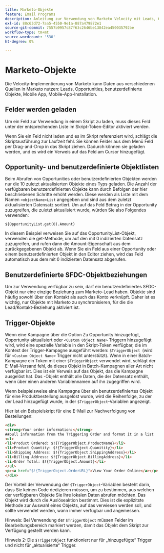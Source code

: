 ```yaml
---
title: Marketo-Objekte
feature: Email Programs
description: Anleitung zur Verwendung von Marketo Velocity mit Leads, Opportunities und benutzerdefinierten Objekten, Ladefeldern, Zugriff auf die zehn wichtigsten Listen, SFDC-Beziehungen und $TriggerObject.
exl-id: 88c63d72-7aa5-4550-9e1a-887a479872e1
source-git-commit: 7557b9957c87f63c2646be13842ea450035792be
workflow-type: tm+mt
source-wordcount: '530'
ht-degree: 0%

---
```


# Marketo-Objekte

Die Velocity-Implementierung von Marketo kann Daten aus verschiedenen Quellen in Marketo nutzen: Leads, Opportunities, benutzerdefinierte Objekte, Mobile App, Mobile-App-Installation.

## Felder werden geladen

Um ein Feld zur Verwendung in einem Skript zu laden, muss dieses Feld unter der entsprechenden Liste im Skript-Token-Editor aktiviert werden.

Wenn Sie ein Feld nicht laden und es im Skript referenziert wird, schlägt die Skriptausführung zur Laufzeit fehl. Sie können Felder aus dem Menü Feld per Drag-and-Drop in das Skript ziehen. Dadurch können sie geladen werden, und es wird ein Verweis auf das Feld am Cursor hinzugefügt.

## Opportunity- und benutzerdefinierte Objektlisten

Beim Abrufen von Opportunities oder benutzerdefinierten Objekten werden nur die 10 zuletzt aktualisierten Objekte eines Typs geladen. Die Anzahl der verfügbaren benutzerdefinierten Objekte kann durch Befolgen der hier beschriebenen Schritte erhöht werden. Diese werden als Liste mit dem Namen `<objectName>List` angegeben und sind aus dem zuletzt aktualisierten Datensatz sortiert. Um auf das Feld Betrag in der Opportunity zuzugreifen, die zuletzt aktualisiert wurde, würden Sie also Folgendes verwenden:

`${OpportunityList.get(0).Amount}`

In diesem Beispiel verweisen Sie auf das OpportunityList-Objekt, verwenden die get-Methode, um auf den mit 0 indizierten Datensatz zuzugreifen, und rufen dann die Amount-Eigenschaft aus dem zurückgegebenen Objekt ab. Wenn Sie ein Feld aus einer Opportunity oder einem benutzerdefinierten Objekt in den Editor ziehen, wird das Feld automatisch aus dem mit 0 indizierten Datensatz abgerufen.

## Benutzerdefinierte SFDC-Objektbeziehungen

Um zur Verwendung verfügbar zu sein, darf ein benutzerdefiniertes SFDC-Objekt nur eine einzige Beziehung zum Marketo-Lead haben. Objekte sind häufig sowohl über den Kontakt als auch das Konto verknüpft. Daher ist es wichtig, nur Objekte mit Marketo zu synchronisieren, für die die Lead/Kontakt-Beziehung aktiviert ist.

## Trigger-Objekte

Wenn eine Kampagne über die Option Zu Opportunity hinzugefügt, Opportunity aktualisiert oder `<Custom Object Name>` Triggern hinzugefügt wird, wird eine spezielle Variable in den Skript-Token verfügbar, die im Kontext der Trigger-Kampagne ausgeführt werden: `$TriggerObject `(wird für `<Custom Object Name>` Trigger nicht unterstützt).  Wenn in einer Batch-Kampagne ein Token mit einer `$TriggerObject` verwendet wird, schlägt der E-Mail-Versand fehl, da dieses Objekt in Batch-Kampagnen aller Art nicht verfügbar ist.  Dies ist ein Verweis auf das Objekt, das die Kampagne ausgelöst hat. Das -Objekt enthält alle Daten, die der Datensatz enthält, wenn über einen anderen Variablennamen auf ihn zugegriffen wird.

Wenn beispielsweise eine Kampagne über ein benutzerdefiniertes Objekt für eine Produktbestellung ausgelöst wurde, wird die Reihenfolge, zu der der Lead hinzugefügt wurde, in der `$TriggerObject`-Variablen angezeigt.

Hier ist ein Beispielskript für eine E-Mail zur Nachverfolgung von Bestellungen:

```html
<div>
<strong>Your order information:</strong>
##pull information from the Triggering Order and format it in a list
<ul>
<li>Product Ordered: $!{TriggerObject.ProductName}</li>
<li>Product Quantity: $!{TriggerObject.Quanitity}</li>
<li>Shipping Address: $!{TriggerObject.ShippingAddress}</li>
<li>Billing Address: $!{TriggerObject.BillingAddress}</li>
<li>Order Total: $!{TriggerObject.Amount}</li>
</ul>
<p><a href="$!{TriggerObject.OrderURL}">View Your Order Online</a></p>
</div>
```

Der Vorteil der Verwendung der `$TriggerObject`-Variablen besteht darin, dass Sie keinen Code dedizieren müssen, um zu bestimmen, aus welchen der verfügbaren Objekte Sie Ihre lokalen Daten abrufen möchten.  Das Objekt wird durch die Auslöseaktion bestimmt. Dies ist die explizitste Methode zur Auswahl eines Objekts, auf das verwiesen werden soll, und sollte verwendet werden, wann immer verfügbar und angemessen.

Hinweis: Bei Verwendung der `$TriggerObject` müssen Felder im Bearbeitungsbereich markiert werden, damit das Objekt dem Skript zur Verfügung gestellt werden kann.

Hinweis 2: Die `$TriggerObject` funktioniert nur für „hinzugefügte“ Trigger und nicht für „aktualisierte“ Trigger.
